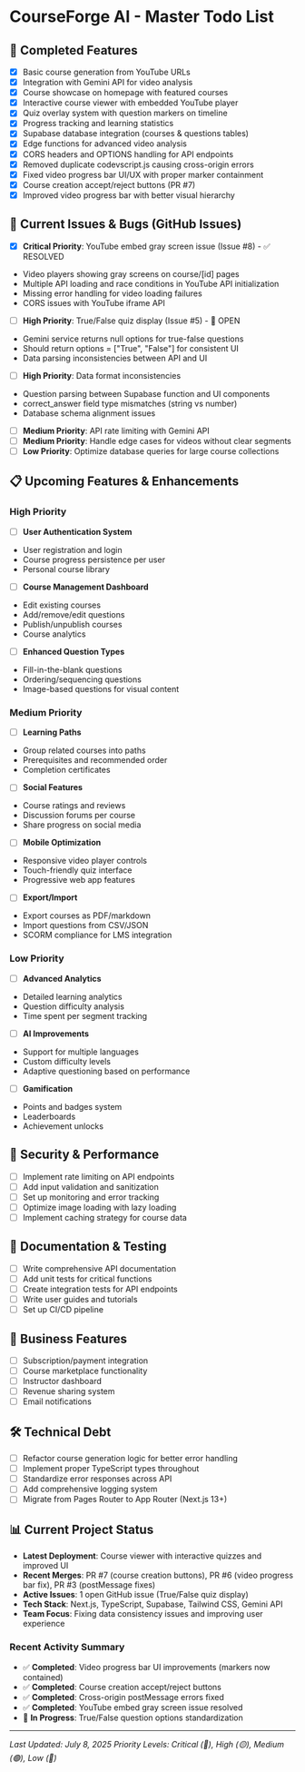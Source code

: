 # CourseForge AI - Master Todo List

## 🚀 Completed Features
- [x] Basic course generation from YouTube URLs
- [x] Integration with Gemini API for video analysis
- [x] Course showcase on homepage with featured courses
- [x] Interactive course viewer with embedded YouTube player
- [x] Quiz overlay system with question markers on timeline
- [x] Progress tracking and learning statistics
- [x] Supabase database integration (courses & questions tables)
- [x] Edge functions for advanced video analysis
- [x] CORS headers and OPTIONS handling for API endpoints
- [x] Removed duplicate codevscript.js causing cross-origin errors
- [x] Fixed video progress bar UI/UX with proper marker containment
- [x] Course creation accept/reject buttons (PR #7)
- [x] Improved video progress bar with better visual hierarchy

## 🔧 Current Issues & Bugs (GitHub Issues)
- [x] **Critical Priority**: YouTube embed gray screen issue (Issue #8) - ✅ RESOLVED
 - Video players showing gray screens on course/[id] pages
 - Multiple API loading and race conditions in YouTube API initialization
 - Missing error handling for video loading failures
 - CORS issues with YouTube iframe API
 
- [ ] **High Priority**: True/False quiz display (Issue #5) - 🔄 OPEN
 - Gemini service returns null options for true-false questions
 - Should return options = ["True", "False"] for consistent UI
 - Data parsing inconsistencies between API and UI
 
- [ ] **High Priority**: Data format inconsistencies
 - Question parsing between Supabase function and UI components
 - correct_answer field type mismatches (string vs number)
 - Database schema alignment issues
 
- [ ] **Medium Priority**: API rate limiting with Gemini API
- [ ] **Medium Priority**: Handle edge cases for videos without clear segments
- [ ] **Low Priority**: Optimize database queries for large course collections

## 📋 Upcoming Features & Enhancements

### High Priority
- [ ] **User Authentication System**
 - User registration and login
 - Course progress persistence per user
 - Personal course library
 
- [ ] **Course Management Dashboard**
 - Edit existing courses
 - Add/remove/edit questions
 - Publish/unpublish courses
 - Course analytics

- [ ] **Enhanced Question Types**
 - Fill-in-the-blank questions
 - Ordering/sequencing questions
 - Image-based questions for visual content

### Medium Priority
- [ ] **Learning Paths**
 - Group related courses into paths
 - Prerequisites and recommended order
 - Completion certificates

- [ ] **Social Features**
 - Course ratings and reviews
 - Discussion forums per course
 - Share progress on social media

- [ ] **Mobile Optimization**
 - Responsive video player controls
 - Touch-friendly quiz interface
 - Progressive web app features

- [ ] **Export/Import**
 - Export courses as PDF/markdown
 - Import questions from CSV/JSON
 - SCORM compliance for LMS integration

### Low Priority
- [ ] **Advanced Analytics**
 - Detailed learning analytics
 - Question difficulty analysis
 - Time spent per segment tracking

- [ ] **AI Improvements**
 - Support for multiple languages
 - Custom difficulty levels
 - Adaptive questioning based on performance

- [ ] **Gamification**
 - Points and badges system
 - Leaderboards
 - Achievement unlocks

## 🔐 Security & Performance
- [ ] Implement rate limiting on API endpoints
- [ ] Add input validation and sanitization
- [ ] Set up monitoring and error tracking
- [ ] Optimize image loading with lazy loading
- [ ] Implement caching strategy for course data

## 📝 Documentation & Testing
- [ ] Write comprehensive API documentation
- [ ] Add unit tests for critical functions
- [ ] Create integration tests for API endpoints
- [ ] Write user guides and tutorials
- [ ] Set up CI/CD pipeline

## 🎯 Business Features
- [ ] Subscription/payment integration
- [ ] Course marketplace functionality
- [ ] Instructor dashboard
- [ ] Revenue sharing system
- [ ] Email notifications

## 🛠️ Technical Debt
- [ ] Refactor course generation logic for better error handling
- [ ] Implement proper TypeScript types throughout
- [ ] Standardize error responses across API
- [ ] Add comprehensive logging system
- [ ] Migrate from Pages Router to App Router (Next.js 13+)

## 📊 Current Project Status
- **Latest Deployment**: Course viewer with interactive quizzes and improved UI
- **Recent Merges**: PR #7 (course creation buttons), PR #6 (video progress bar fix), PR #3 (postMessage fixes)
- **Active Issues**: 1 open GitHub issue (True/False quiz display)
- **Tech Stack**: Next.js, TypeScript, Supabase, Tailwind CSS, Gemini API
- **Team Focus**: Fixing data consistency issues and improving user experience

### Recent Activity Summary
- ✅ **Completed**: Video progress bar UI improvements (markers now contained)
- ✅ **Completed**: Course creation accept/reject buttons  
- ✅ **Completed**: Cross-origin postMessage errors fixed
- ✅ **Completed**: YouTube embed gray screen issue resolved
- 🔄 **In Progress**: True/False question options standardization

---
*Last Updated: July 8, 2025*
*Priority Levels: Critical (🔴), High (🟡), Medium (🟢), Low (🔵)*